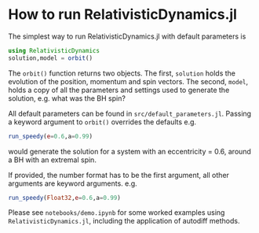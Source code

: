 # How to run RelativisticDynamics.jl

The simplest way to run RelativisticDynamics.jl with default parameters is

```julia
using RelativisticDynamics
solution,model = orbit()
```

The `orbit()` function returns two objects. The first, `solution` holds the evolution of the position, momentum and spin vectors. The second, `model`, holds a copy of all the parameters and settings used to generate the solution, e.g. what was the BH spin?

All default parameters can be found in `src/default_parameters.jl`. Passing a keyword argument to `orbit()` overrides the defaults e.g.

```julia
run_speedy(e=0.6,a=0.99)
```
would generate the solution for a system with an eccentricity = 0.6, around a BH with an extremal spin. 

If provided, the number format has to be the first argument, all other arguments are keyword arguments. e.g. 
```julia
run_speedy(Float32,e=0.6,a=0.99)
```

Please see `notebooks/demo.ipynb` for some worked examples using `RelativisticDynamics.jl`, including the application of autodiff methods.



